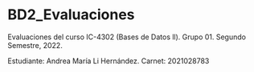 # BD2_Evaluaciones
Evaluaciones del curso IC-4302 (Bases de Datos ll). Grupo 01. Segundo Semestre, 2022.

Estudiante: Andrea María Li Hernández. Carnet: 2021028783
